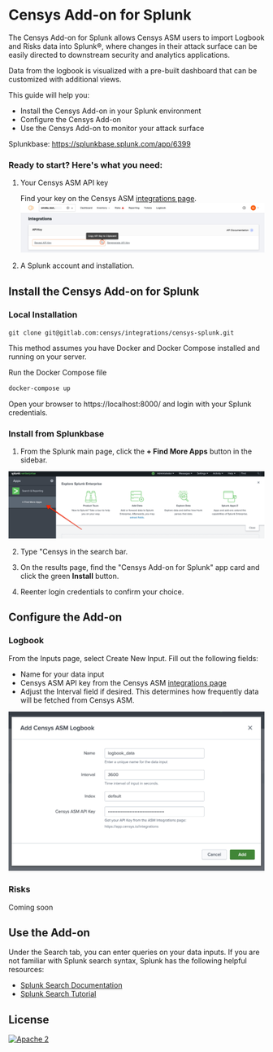 # Censys Add-on for Splunk

The Censys Add-on for Splunk allows Censys ASM users to import Logbook and Risks data into Splunk®, where changes in their attack surface can be easily directed to downstream security and analytics applications.

Data from the logbook is visualized with a pre-built dashboard that can be customized with additional views.

This guide will help you:

- Install the Censys Add-on in your Splunk environment
- Configure the Censys Add-on
- Use the Censys Add-on to monitor your attack surface

Splunkbase: <https://splunkbase.splunk.com/app/6399>

### Ready to start? Here's what you need:
1. Your Censys ASM API key

    Find your key on the Censys ASM [integrations page][censys-asm-integrations].
    ![API_key](./images/api_key.png)

2. A Splunk account and installation.

## Install the Censys Add-on for Splunk

### Local Installation

`git clone git@gitlab.com:censys/integrations/censys-splunk.git`

This method assumes you have Docker and Docker Compose installed and running on
your server.

Run the Docker Compose file

```sh
docker-compose up
```

Open your browser to https://localhost:8000/ and login with your Splunk credentials.

### Install from Splunkbase

1. From the Splunk main page, click the **+ Find More Apps** button in the sidebar.

![find_apps](./images/find-apps.png)

2. Type "Censys in the search bar.

3. On the results page, find the "Censys Add-on for Splunk" app card and click the green **Install** button.
<!-- TODO add image here -->

4. Reenter login credentials to confirm your choice.


## Configure the Add-on
### Logbook

From the Inputs page, select Create New Input. Fill out the following fields:
- Name for your data input
- Censys ASM API key from the Censys ASM [integrations page][censys-asm-integrations]
- Adjust the Interval field if desired. This determines how frequently data will be fetched from Censys ASM.
<!-- TODO say anything about default index? -->

![logbook_config](./images/logbook_config.png)

### Risks
Coming soon

## Use the Add-on

Under the Search tab, you can enter queries on your data inputs.
If you are not familiar with Splunk search syntax, Splunk has the following helpful resources:
- [Splunk Search Documentation][splunk-search-documentation]
- [Splunk Search Tutorial][splunk-search-tutorial]

## License

[![Apache 2](https://img.shields.io/badge/license-Apache%202.0-orange.svg?style=flat-square)](http://www.apache.org/licenses/LICENSE-2.0)

<!--
## Binary File Declaration

```plain
./Splunk_TA_censys/bin/splunk_ta_censys/aob_py3/pvectorc.cpython-37m-x86_64-linux-gnu.so: this file does not require any source code
./Splunk_TA_censys/bin/splunk_ta_censys/aob_py3/markupsafe/_speedups.cpython-37m-x86_64-linux-gnu.so: this file does not require any source code
./Splunk_TA_censys/bin/splunk_ta_censys/aob_py3/setuptools/cli.exe: this file does not require any source code
./Splunk_TA_censys/bin/splunk_ta_censys/aob_py3/setuptools/cli-arm64.exe: this file does not require any source code
./Splunk_TA_censys/bin/splunk_ta_censys/aob_py3/setuptools/gui-32.exe: this file does not require any source code
./Splunk_TA_censys/bin/splunk_ta_censys/aob_py3/setuptools/gui-64.exe: this file does not require any source code
./Splunk_TA_censys/bin/splunk_ta_censys/aob_py3/setuptools/cli-64.exe: this file does not require any source code
./Splunk_TA_censys/bin/splunk_ta_censys/aob_py3/setuptools/cli-32.exe: this file does not require any source code
./Splunk_TA_censys/bin/splunk_ta_censys/aob_py3/setuptools/gui.exe: this file does not require any source code
./Splunk_TA_censys/bin/splunk_ta_censys/aob_py3/setuptools/gui-arm64.exe: this file does not require any source code
```
-->

<!-- References -->
[censys-asm-integrations]: https://app.censys.io/integrations
[splunk-search-documentation]: https://docs.splunk.com/Documentation/Splunk/8.2.5/Search/GetstartedwithSearch?ref=hk
[splunk-search-tutorial]: https://docs.splunk.com/Documentation/Splunk/8.2.5/SearchTutorial/WelcometotheSearchTutorial?ref=hk
